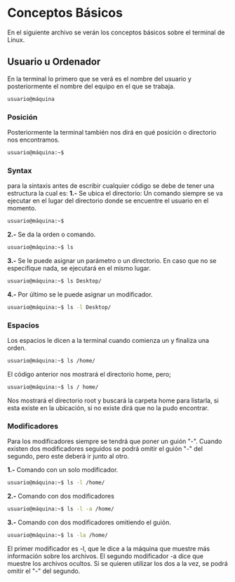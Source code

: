 # Conceptos Básicos

En el siguiente archivo se verán los conceptos básicos sobre el terminal de Linux.



## Usuario u Ordenador

En la terminal lo primero que se verá es el nombre del usuario y posteriormente el nombre del equipo en el que se trabaja.

```bash
usuario@máquina
```

### Posición
Posteriormente la terminal también nos dirá en qué posición o directorio nos encontramos.

```bash
usuario@máquina:~$
```

### Syntax
para la sintaxis antes de escribir cualquier código se debe de tener una estructura la cual es: 
**1.-** Se ubica el directorio: Un comando siempre se va ejecutar en el lugar del directorio donde se encuentre el usuario en el momento.

``` bash
usuario@máquina:~$
```

**2.-** Se da la orden o comando.

```bash
usuario@máquina:~$ ls
```

**3.-** Se le puede asignar un parámetro o un directorio. En caso que no se especifique nada, se ejecutará en el mismo lugar.

```bash
usuario@máquina:~$ ls Desktop/
```

**4.-** Por último se le puede asignar un modificador.

```bash
usuario@máquina:~$ ls -l Desktop/
```


### Espacios 
Los espacios le dicen a la terminal cuando comienza un y finaliza una orden.

```bash
usuario@máquina:~$ ls /home/
```

El código anterior nos mostrará el directorio home, pero;

```bash
usuario@máquina:~$ ls / home/
```

Nos mostrará el directorio root y  buscará la carpeta home  para listarla, si esta existe en la ubicación, si no existe dirá que no la pudo encontrar.


### Modificadores
Para los modificadores siempre se tendrá que poner un guión "-". Cuando existen dos modificadores seguidos se podrá omitir el guión "-" del segundo, pero este deberá ir junto al otro.

**1.-** Comando con un solo modificador.

```bash
usuario@máquina:~$ ls -l /home/
```

**2.-** Comando con dos modificadores

```bash
usuario@máquina:~$ ls -l -a /home/
```

**3.-** Comando con dos modificadores omitiendo el guión.

```bash
usuario@máquina:~$ ls -la /home/
```

El primer modificador es -l, que le dice a la máquina que muestre más información sobre los archivos. El segundo modificador -a dice que muestre los archivos ocultos. Si se quieren utilizar los dos a la vez, se podrá omitir el "-" del segundo.
